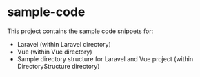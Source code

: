 # sample-code
This project contains the sample code snippets for:
- Laravel (within Laravel directory)
- Vue (within Vue directory)
- Sample directory structure for Laravel and Vue project (within DirectoryStructure directory)
